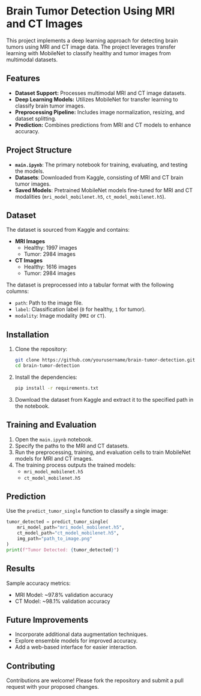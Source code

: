 
# Brain Tumor Detection Using MRI and CT Images

This project implements a deep learning approach for detecting brain tumors using MRI and CT image data. The project leverages transfer learning with MobileNet to classify healthy and tumor images from multimodal datasets.

## Features

- **Dataset Support:** Processes multimodal MRI and CT image datasets.
- **Deep Learning Models:** Utilizes MobileNet for transfer learning to classify brain tumor images.
- **Preprocessing Pipeline:** Includes image normalization, resizing, and dataset splitting.
- **Prediction:** Combines predictions from MRI and CT models to enhance accuracy.

## Project Structure

- **`main.ipynb`**: The primary notebook for training, evaluating, and testing the models.
- **Datasets**: Downloaded from Kaggle, consisting of MRI and CT brain tumor images.
- **Saved Models**: Pretrained MobileNet models fine-tuned for MRI and CT modalities (`mri_model_mobilenet.h5`, `ct_model_mobilenet.h5`).

## Dataset

The dataset is sourced from Kaggle and contains:

- **MRI Images**
  - Healthy: 1997 images
  - Tumor: 2984 images
- **CT Images**
  - Healthy: 1616 images
  - Tumor: 2984 images

The dataset is preprocessed into a tabular format with the following columns:
- `path`: Path to the image file.
- `label`: Classification label (`0` for healthy, `1` for tumor).
- `modality`: Image modality (`MRI` or `CT`).

## Installation

1. Clone the repository:

   ```bash
   git clone https://github.com/yourusername/brain-tumor-detection.git
   cd brain-tumor-detection
   ```

2. Install the dependencies:

   ```bash
   pip install -r requirements.txt
   ```

3. Download the dataset from Kaggle and extract it to the specified path in the notebook.

## Training and Evaluation

1. Open the `main.ipynb` notebook.
2. Specify the paths to the MRI and CT datasets.
3. Run the preprocessing, training, and evaluation cells to train MobileNet models for MRI and CT images.
4. The training process outputs the trained models:
   - `mri_model_mobilenet.h5`
   - `ct_model_mobilenet.h5`

## Prediction

Use the `predict_tumor_single` function to classify a single image:

```python
tumor_detected = predict_tumor_single(
    mri_model_path="mri_model_mobilenet.h5",
    ct_model_path="ct_model_mobilenet.h5",
    img_path="path_to_image.png"
)
print(f"Tumor Detected: {tumor_detected}")
```

## Results

Sample accuracy metrics:
- MRI Model: ~97.8% validation accuracy
- CT Model: ~98.1% validation accuracy

## Future Improvements

- Incorporate additional data augmentation techniques.
- Explore ensemble models for improved accuracy.
- Add a web-based interface for easier interaction.

## Contributing

Contributions are welcome! Please fork the repository and submit a pull request with your proposed changes.


